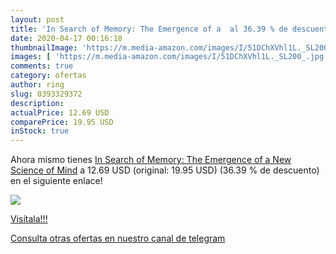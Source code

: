 ```yaml
---
layout: post
title: 'In Search of Memory: The Emergence of a  al 36.39 % de descuento'
date: 2020-04-17 00:16:18
thumbnailImage: 'https://m.media-amazon.com/images/I/51DChXVhl1L._SL200_.jpg'
images: [ 'https://m.media-amazon.com/images/I/51DChXVhl1L._SL200_.jpg' ]
comments: true
category: ofertas
author: ring
slug: 0393329372
description:
actualPrice: 12.69 USD
comparePrice: 19.95 USD
inStock: true
---
```


Ahora mismo tienes [In Search of Memory: The Emergence of a New Science of Mind](https://www.amazon.com/dp/0393329372/?tag=redken08-20) a 12.69 USD (original: 19.95 USD) (36.39 %  de descuento) en el siguiente enlace!

[![](https://m.media-amazon.com/images/I/51DChXVhl1L._SL200_.jpg)](https://www.amazon.com/dp/0393329372/?tag=redken08-20)

[Visítala!!!](https://www.amazon.com/dp/0393329372/?tag=redken08-20)

[Consulta otras ofertas en nuestro canal de telegram](https://t.me/s/ofertas25)
